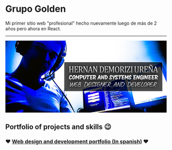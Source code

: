# Grupo Golden
Mi primer sitio web "profesional" hecho nuevamente luego de más de 2 años pero ahora en React.
___
![Hernan Virgilio Demorizi Ureña](https://raw.githubusercontent.com/hernanreiq/hernanreiq/master/img/header.jpg)
## Portfolio of projects and skills :wink:
### :heart: [Web design and development portfolio (In spanish)](https://bit.ly/hernanreiq) :heart:
